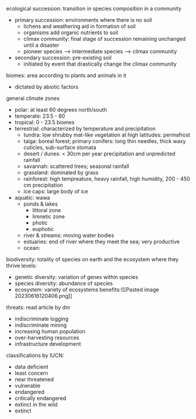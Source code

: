 ecological succession: transition in species composition in a community
* primary succession: environments where there is no soil
	* lichens and weathering aid in formation of soil
	* organisms add organic nutrients to soil
	* climax community: final stage of succession remaining unchanged until a disaster
	* pioneer species --> intermediate species --> climax community
* secondary succession: pre-existing soil
	* initiated by event that drastically change the climax community

biomes: area according to plants and animals in it
* dictated by abiotic factors

general climate zones
* polar: at least 60 degrees north/south
* temperate: 23.5 - 60
* tropical: 0 - 23.5
biomes
* terrestrial: characterized by temperature and precipitation
	* tundra: low shrubby mat-like vegetation at high latitudes: permafrost
	* taiga: boreal forest; primary conifers: long thin needles, thick waxy cuticles, sub-surface stomata
	* desert / dunes: < 30cm per year precipitation and unpredicted rainfall
	* savannah: scattered trees; seasonal rainfall
	* grassland: dominated by grass
	* rainforest: high tempreature, heavy rainfall, high humidity, 200 - 450 cm precipitation
	* ice caps: large body of ice
* aquatic: wawa
	* ponds & lakes
		* littoral zone
		* limnetic zone
		* photic
		* euphotic
	* river & streams: moving water bodies
	* estuaries: end of river where they meet the sea; very productive
	* ocean:

biodiversity: totality of species on earth and the ecosystem where they thrive
levels:
* genetic diversity: variation of genes within species
* species diversity: abundance of species
* ecosystem: variety of ecosystems
benefits:![[Pasted image 20230616120406.png]]

threats: read article by dnr
* indiscriminate logging
* indiscriminate mining
* increasing human population
* over-harvesting resources
* infrastructure development

classifications by IUCN:
* data deficient
* least concern
* near threatened
* vulnerable
* endangered
* critically endangered
* extinct in the wild
* extinct